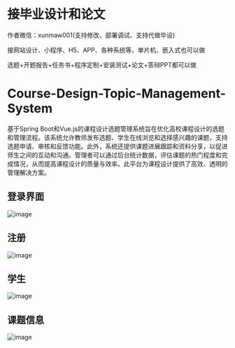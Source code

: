 # 接毕业设计和论文
作者微信：xunmaw001(支持修改、部署调试、支持代做毕设)

接网站设计、小程序、H5、APP、各种系统等，单片机、嵌入式也可以做

选题+开题报告+任务书+程序定制+安装测试+论文+答辩PPT都可以做
# Course-Design-Topic-Management-System
基于Spring Boot和Vue.js的课程设计选题管理系统旨在优化高校课程设计的选题和管理流程。该系统允许教师发布选题、学生在线浏览和选择感兴趣的课题，支持选题申请、审核和反馈功能。此外，系统还提供课题进展跟踪和资料分享，以促进师生之间的互动和沟通。管理者可以通过后台统计数据，评估课题的热门程度和完成情况，从而提高课程设计的质量与效率。此平台为课程设计提供了高效、透明的管理解决方案。
## 登录界面
![image](https://github.com/user-attachments/assets/5fbe1be5-21b1-402f-b32b-403b5da24e1d)
## 注册
![image](https://github.com/user-attachments/assets/b508b95b-ca1c-405c-b341-62bc64bd1f30)
## 学生
![image](https://github.com/user-attachments/assets/22bdb39c-a8aa-4e8c-940d-7c12916dc09a)
## 课题信息
![image](https://github.com/user-attachments/assets/1b3c9e02-d56b-4a32-a175-910ae171e21a)
